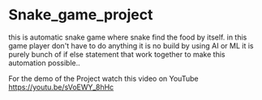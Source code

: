 # Snake_game_project
this is automatic snake game where snake find the food by itself.
in this game player don't have to do anything 
it is no build by using AI or ML it is purely bunch of if else statement
that work together to make this automation possible..

For the demo of the Project watch this video on YouTube
https://youtu.be/sVoEWY_8hHc
